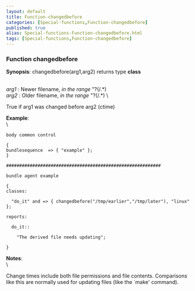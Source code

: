 ```yaml
---
layout: default
title: Function-changedbefore
categories: [Special-functions,Function-changedbefore]
published: true
alias: Special-functions-Function-changedbefore.html
tags: [Special-functions,Function-changedbefore]
---
```


### Function changedbefore

**Synopsis**: changedbefore(arg1,arg2) returns type **class**

\
 *arg1* : Newer filename, *in the range* "?(/.\*) \
 *arg2* : Older filename, *in the range* "?(/.\*) \

True if arg1 was changed before arg2 (ctime)

**Example**:\
 \

~~~~ {.verbatim}
body common control

{
bundlesequence  => { "example" };
}

###########################################################

bundle agent example

{     
classes:

  "do_it" and => { changedbefore("/tmp/earlier","/tmp/later"), "linux" }; 

reports:

  do_it::

    "The derived file needs updating";

}
~~~~

**Notes**:\
 \

Change times include both file permissions and file contents.
Comparisons like this are normally used for updating files (like the
\`make' command).
